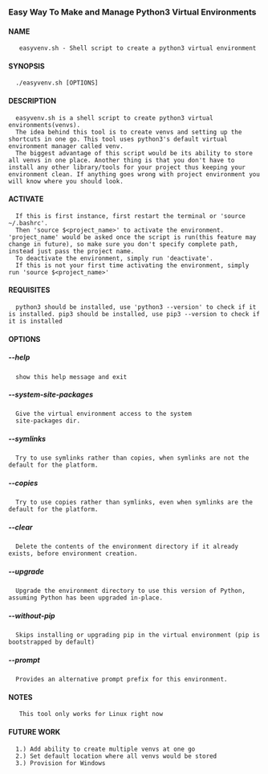### Easy Way To Make and Manage Python3 Virtual Environments
#### NAME
       easyvenv.sh - Shell script to create a python3 virtual environment

#### SYNOPSIS
      ./easyvenv.sh [OPTIONS]

#### DESCRIPTION
      easyvenv.sh is a shell script to create python3 virtual environments(venvs).
      The idea behind this tool is to create venvs and setting up the shortcuts in one go. This tool uses python3's default virtual environment manager called venv.
      The biggest advantage of this script would be its ability to store all venvs in one place. Another thing is that you don't have to install any other library/tools for your project thus keeping your environment clean. If anything goes wrong with project environment you will know where you should look.

#### ACTIVATE
      If this is first instance, first restart the terminal or 'source ~/.bashrc'.
      Then 'source $<project_name>' to activate the environment. 'project_name' would be asked once the script is run(this feature may change in future), so make sure you don't specify complete path, instead just pass the project name.
      To deactivate the environment, simply run 'deactivate'.
      If this is not your first time activating the environment, simply run 'source $<project_name>'

#### REQUISITES
      python3 should be installed, use 'python3 --version' to check if it is installed. pip3 should be installed, use pip3 --version to check if it is installed

#### OPTIONS

#####  --help
      show this help message and exit

#####  --system-site-packages
      Give the virtual environment access to the system
      site-packages dir.

#####  --symlinks
      Try to use symlinks rather than copies, when symlinks are not the default for the platform.

#####  --copies
      Try to use copies rather than symlinks, even when symlinks are the default for the platform.

#####  --clear
      Delete the contents of the environment directory if it already exists, before environment creation.

#####  --upgrade
      Upgrade the environment directory to use this version of Python, assuming Python has been upgraded in-place.

#####  --without-pip
      Skips installing or upgrading pip in the virtual environment (pip is bootstrapped by default)

#####  --prompt
      Provides an alternative prompt prefix for this environment.

#### NOTES
       This tool only works for Linux right now

#### FUTURE WORK
      1.) Add ability to create multiple venvs at one go
      2.) Set default location where all venvs would be stored
      3.) Provision for Windows
